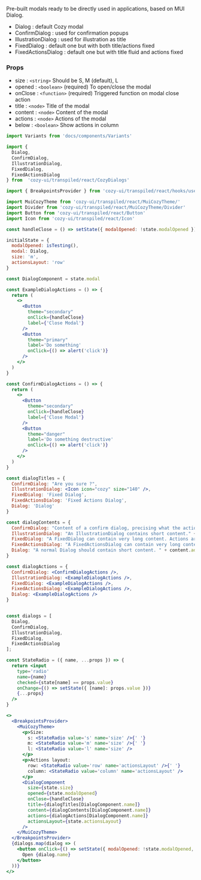 Pre-built modals ready to be directly used in applications, based on MUI Dialog.

* Dialog : default Cozy modal
* ConfirmDialog : used for confirmation popups
* IllustrationDialog : used for illustration as title
* FixedDialog : default one but with both title/actions fixed
* FixedActionsDialog : default one but with title fluid and actions fixed

### Props

* size : `<string>` Should be S, M (default), L
* opened : `<boolean>` (required) To open/close the modal
* onClose : `<function>` (required) Triggered function on modal close action
* title : `<node>` Title of the modal
* content : `<node>` Content of the modal
* actions : `<node>` Actions of the modal
* below : `<boolean>` Show actions in column

```jsx
import Variants from 'docs/components/Variants'

import {
  Dialog,
  ConfirmDialog,
  IllustrationDialog,
  FixedDialog,
  FixedActionsDialog
} from  'cozy-ui/transpiled/react/CozyDialogs'

import { BreakpointsProvider } from 'cozy-ui/transpiled/react/hooks/useBreakpoints'

import MuiCozyTheme from 'cozy-ui/transpiled/react/MuiCozyTheme/'
import Divider from 'cozy-ui/transpiled/react/MuiCozyTheme/Divider'
import Button from 'cozy-ui/transpiled/react/Button'
import Icon from 'cozy-ui/transpiled/react/Icon'

const handleClose = () => setState({ modalOpened: !state.modalOpened })

initialState = {
  modalOpened: isTesting(),
  modal: Dialog,
  size: 'm',
  actionsLayout: 'row'
}

const DialogComponent = state.modal

const ExampleDialogActions = () => {
  return (
    <>
      <Button
        theme="secondary"
        onClick={handleClose}
        label={'Close Modal'}
      />
      <Button
        theme="primary"
        label='Do something'
        onClick={() => alert('click')}
      />
    </>
  )
}

const ConfirmDialogActions = () => {
  return (
    <>
      <Button
        theme="secondary"
        onClick={handleClose}
        label={'Close Modal'}
      />
      <Button
        theme="danger"
        label='Do something destructive'
        onClick={() => alert('click')}
      />
    </>
  )
}

const dialogTitles = {
  ConfirmDialog: "Are you sure ?",
  IllustrationDialog: <Icon icon="cozy" size="140" />,
  FixedDialog: 'Fixed Dialog',
  FixedActionsDialog: 'Fixed Actions Dialog',
  Dialog: 'Dialog'
}

const dialogContents = {
  ConfirmDialog: "Content of a confirm dialog, precising what the actions will do, and asking the user if she is sure.",
  IllustrationDialog: "An IllustrationDialog contains short content." + content.ada.short,
  FixedDialog: "A FixedDialog can contain very long content. Actions are at the bottom of the content are not visible to the user if she has not scrolled to the bottom. " + content.ada.long,
  FixedActionsDialog: "A FixedActionsDialog can contain very long content. Actions are visible even without scrolling. " + content.ada.long,
  Dialog: "A normal Dialog should contain short content. " + content.ada.short
}

const dialogActions = {
  ConfirmDialog: <ConfirmDialogActions />,
  IllustrationDialog: <ExampleDialogActions />,
  FixedDialog: <ExampleDialogActions />,
  FixedActionsDialog: <ExampleDialogActions />,
  Dialog: <ExampleDialogActions />
}


const dialogs = [
  Dialog,
  ConfirmDialog,
  IllustrationDialog,
  FixedDialog,
  FixedActionsDialog
];

const StateRadio = ({ name, ...props }) => {
  return <input
    type='radio'
    name={name}
    checked={state[name] == props.value}
    onChange={() => setState({ [name]: props.value })}
    {...props}
  />
}

<>
  <BreakpointsProvider>
    <MuiCozyTheme>
      <p>Size:
        s: <StateRadio value='s' name='size' />{' '}
        m: <StateRadio value='m' name='size' />{' '}
        l: <StateRadio value='l' name='size' />
      </p>
      <p>Actions layout:
        row: <StateRadio value='row' name='actionsLayout' />{' '}
        column: <StateRadio value='column' name='actionsLayout' />
      </p>
      <DialogComponent
        size={state.size}
        opened={state.modalOpened}
        onClose={handleClose}
        title={dialogTitles[DialogComponent.name]}
        content={dialogContents[DialogComponent.name]}
        actions={dialogActions[DialogComponent.name]}
        actionsLayout={state.actionsLayout}
      />
    </MuiCozyTheme>
  </BreakpointsProvider>
  {dialogs.map(dialog => (
    <button onClick={() => setState({ modalOpened: !state.modalOpened, modal: dialog })}>
      Open {dialog.name}
    </button>
  ))}
</>
```
